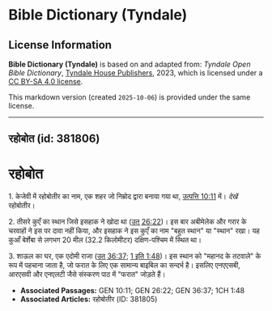 # Bible Dictionary (Tyndale)

## License Information

**Bible Dictionary (Tyndale)** is based on and adapted from: _Tyndale Open Bible Dictionary_, [Tyndale House Publishers](https://tyndaleopenresources.com/), 2023, which is licensed under a [CC BY-SA 4.0 license](https://creativecommons.org/licenses/by-sa/4.0/legalcode.en).

This markdown version (created `2025-10-06`) is provided under the same license.



--------------------------------

## रहोबोत (id: 381806)

रहोबोत
======

1\. केजेवी में रहोबोतीर का नाम, एक शहर जो निम्रोद द्वारा बनाया गया था, [उत्पत्ति 10:11](https://ref.ly/Gen10:11) में। *देखें* रहोबोतीर।

2\. तीसरे कुएँ का स्थान जिसे इसहाक ने खोदा था ([उत् 26:22](https://ref.ly/Gen26:22))। इस बार अबीमेलेक और गरार के चरवाहों ने इस पर दावा नहीं किया, और इसहाक ने इस कुएँ का नाम "बहुत स्थान" या "स्थान" रखा। यह कुआँ बेर्शेबा से लगभग 20 मील (32\.2 किलोमीटर) दक्षिण\-पश्चिम में स्थित था।

3\. शाऊल का घर, एक एदोमी राजा ([उत् 36:37](https://ref.ly/Gen36:37); [1 इति 1:48](https://ref.ly/1Chr1:48))। इस स्थान को "महानद के तटवाले" के रूप में पहचाना जाता है, जो फरात के लिए एक सामान्य बाइबिल का सन्दर्भ है। इसलिए एनएएसबी, आरएसवी और एनएलटी जैसे संस्करण पाठ में "फरात" जोड़ते हैं।

* **Associated Passages:** GEN 10:11; GEN 26:22; GEN 36:37; 1CH 1:48
* **Associated Articles:** रहोबोतीर (ID: 381805)

